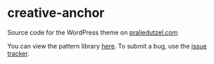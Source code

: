 # creative-anchor
Source code for the WordPress theme on [praliedutzel.com](http://praliedutzel.com/)

You can view the pattern library [here](http://praliedutzel.com/patterns/).
To submit a bug, use the [issue tracker](https://github.com/praliedutzel/creative-anchor/issues).